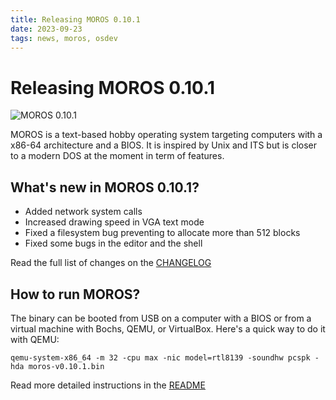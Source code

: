 ```yaml
---
title: Releasing MOROS 0.10.1
date: 2023-09-23
tags: news, moros, osdev
---
```


# Releasing MOROS 0.10.1

![MOROS 0.10.1](moros-0-10-1.png)

MOROS is a text-based hobby operating system targeting computers with a x86-64
architecture and a BIOS. It is inspired by Unix and ITS but is closer to a
modern DOS at the moment in term of features.

## What's new in MOROS 0.10.1?


- Added network system calls
- Increased drawing speed in VGA text mode
- Fixed a filesystem bug preventing to allocate more than 512 blocks
- Fixed some bugs in the editor and the shell

Read the full list of changes on the
[CHANGELOG](https://github.com/vinc/moros/blob/v0.10.1/CHANGELOG.md)

## How to run MOROS?

The binary can be booted from USB on a computer with a BIOS or from a virtual
machine with Bochs, QEMU, or VirtualBox. Here's a quick way to do it with QEMU:

```
qemu-system-x86_64 -m 32 -cpu max -nic model=rtl8139 -soundhw pcspk -hda moros-v0.10.1.bin
```

Read more detailed instructions in the
[README](https://github.com/vinc/moros/blob/v0.10.1/README.md)
